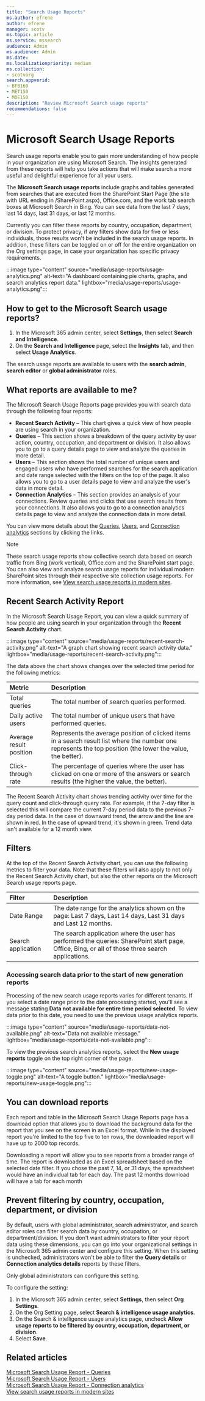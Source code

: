 ```yaml
---
title: "Search Usage Reports"
ms.author: efrene
author: efrene
manager: scotv
ms.topic: article
ms.service: mssearch
audience: Admin
ms.audience: Admin
ms.date: 
ms.localizationpriority: medium
ms.collection:
- scotvorg
search.appverid:
- BFB160
- MET150
- MOE150
description: "Review Microsoft Search usage reports"
recommendations: false
---
```


# Microsoft Search Usage Reports

Search usage reports enable you to gain more understanding of how people in your organization are using Microsoft Search. The insights generated from these reports will help you take actions that will make search a more useful and delightful experience for all your users.   

The **Microsoft Search usage reports** include graphs and tables generated from searches that are executed from the SharePoint Start Page (the site with URL ending in /SharePoint.aspx), Office.com, and the work tab search boxes at Microsoft Search in Bing. You can see data from the last 7 days, last 14 days, last 31 days, or last 12 months.   

Currently you can filter these reports by country, occupation, department, or division. To protect privacy, if any filters show data for five or less individuals, those results won't be included in the search usage reports. In addition, these filters can be toggled on or off for the entire organization on the Org settings page, in case your organization has specific privacy requirements.  

:::image type="content" source="media/usage-reports/usage-analytics.png" alt-text="A dashboard containing pie charts, graphs, and search analytics report data." lightbox="media/usage-reports/usage-analytics.png":::

## How to get to the Microsoft Search usage reports? 

1. In the Microsoft 365 admin center, select **Settings**, then select **Search and Intelligence**.  
2. On the **Search and Intelligence** page, select the **Insights** tab, and then select **Usage Analytics**. 

The search usage reports are available to users with the **search admin**, **search editor** or **global administrator** roles.

## What reports are available to me? 

The Microsoft Search Usage Reports page provides you with search data through the following four reports:

- **Recent Search Activity** – This chart gives a quick view of how people are using search in your organization. 
- **Queries** – This section shows a breakdown of the query activity by user action, country, occupation, and department or division. It also allows you to go to a query details page to view and analyze the queries in more detail. 
- **Users** – This section shows the total number of unique users and engaged users who have performed searches for the search application and date range selected with the filters on the top of the page. It also allows you to go to a user details page to view and analyze the user's data in more detail.
- **Connection Analytics** – This section provides an analysis of your connections. Review queries and clicks that use search results from your connections. It also allows you to go to a connection analytics details page to view and analyze the connection data in more detail. 

You can view more details about the [Queries](queries-usage-reports.md), [Users](users-search-reports.md), and [Connection analytics](connection-analytics-reports.md) sections by clicking the links. 

> [!NOTE]
> These search usage reports show collective search data based on search traffic from Bing (work vertical), Office.com and the SharePoint start page. You can also view and analyze search usage reports for individual modern SharePoint sites through their respective site collection usage reports. For more information, see [View search usage reports in modern sites](/sharepoint/view-search-usage-reports-modern-sites).

## Recent Search Activity Report

In the Microsoft Search Usage Report, you can view a quick summary of how people are using search in your organization through the **Recent Search Activity** chart. 

:::image type="content" source="media/usage-reports/recent-search-activity.png" alt-text="A graph chart showing recent search activity data." lightbox="media/usage-reports/recent-search-activity.png"::: 

The data above the chart shows changes over the selected time period for the following metrics: 

| Metric | Description |
|:-----|:-----|
|Total queries |The total number of search queries performed.  |
|Daily active users |The total number of unique users that have performed queries.  |
|Average result position |Represents the average position of clicked items in a search result list where the number one represents the top position (the lower the value, the better).|
|Click-through rate |The percentage of queries where the user has clicked on one or more of the answers or search results (the higher the value, the better). |

The Recent Search Activity chart shows trending activity over time for the query count and click-through query rate. For example, if the 7-day filter is selected this will compare the current 7-day period data to the previous 7-day period data. In the case of downward trend, the arrow and the line are shown in red. In the case of upward trend, it's shown in green. Trend data isn't available for a 12 month view. 

## Filters
At the top of the Recent Search Activity chart, you can use the following metrics to filter your data. Note that these filters will also apply to not only the Recent Search Activity chart, but also the other reports on the Microsoft Search usage reports page. 

| Filter | Description |
|:-----|:-----|
|Date Range |The date range for the analytics shown on the page: Last 7 days, Last 14 days, Last 31 days and Last 12 months.  |
|Search application |The search application where the user has performed the queries: SharePoint start page, Office, Bing, or all of those three search applications.  |

### Accessing search data prior to the start of new generation reports 

Processing of the new search usage reports varies for different tenants. If you select a date range prior to the date processing started, you'll see a message stating **Data not available for entire time period selected**. To view data prior to this date, you need to use the previous usage analytics reports. 

:::image type="content" source="media/usage-reports/data-not-available.png" alt-text="Data not available message." lightbox="media/usage-reports/data-not-available.png":::

To view the previous search analytics reports, select the **New usage reports** toggle on the top right corner of the page. 

:::image type="content" source="media/usage-reports/new-usage-toggle.png" alt-text="A toggle button." lightbox="media/usage-reports/new-usage-toggle.png":::

## You can download reports
Each report and table in the Microsoft Search Usage Reports page has a download option that allows you to download the background data for the report that you see on the screen in an Excel format. While in the displayed report you're limited to the top five to ten rows, the downloaded report will have up to 2000 top records.  

Downloading a report will allow you to see reports from a broader range of time. The report is downloaded as an Excel spreadsheet based on the selected date filter. If you chose the past 7, 14, or 31 days, the spreadsheet would have an individual tab for each day. The past 12 months download will have a tab for each month

## Prevent filtering by country, occupation, department, or division
By default, users with global administrator, search administrator, and search editor roles can filter search data by country, occupation, or department/division. If you don't want administrators to filter your report data using these dimensions, you can go into your organizational settings in the Microsoft 365 admin center and configure this setting.  When this setting is unchecked, administrators won't be able to filter the **Query details** or **Connection analytics details** reports by these filters.  

Only global administrators can configure this setting.

To configure the setting:
1. In the Microsoft 365 admin center, select **Settings**, then select **Org Settings**. 
2. On the Org Setting page, select **Search & intelligence usage analytics**. 
3. On the Search & intelligence usage analytics page, uncheck **Allow usage reports to be filtered by country, occupation, department, or division**.
4. Select **Save**. 

## Related articles

[Microsoft Search Usage Report - Queries](queries-usage-reports.md)</br>
[Microsoft Search Usage Report - Users](users-search-reports.md)</br>
[Microsoft Search Usage Report - Connection analytics](connection-analytics-reports.md)</br>
[View search usage reports in modern sites](/sharepoint/view-search-usage-reports-modern-sites)


